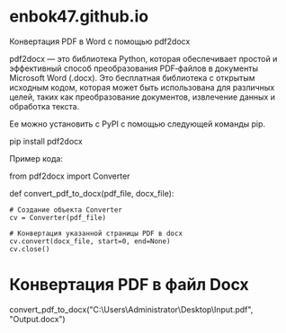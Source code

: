 # enbok47.github.io
Конвертация PDF в Word с помощью pdf2docx

pdf2docx — это библиотека Python, которая обеспечивает простой и эффективный способ преобразования PDF‑файлов в документы Microsoft Word (.docx). Это бесплатная библиотека с открытым исходным кодом, которая может быть использована для различных целей, таких как преобразование документов, извлечение данных и обработка текста.

Ее можно установить с PyPI с помощью следующей команды pip.

pip install pdf2docx

Пример кода:

from pdf2docx import Converter

def convert_pdf_to_docx(pdf_file, docx_file):

    # Создание объекта Converter
    cv = Converter(pdf_file)

    # Конвертация указанной страницы PDF в docx 
    cv.convert(docx_file, start=0, end=None)
    cv.close()

# Конвертация PDF в файл Docx
convert_pdf_to_docx("C:\\Users\\Administrator\\Desktop\\Input.pdf", "Output.docx")

